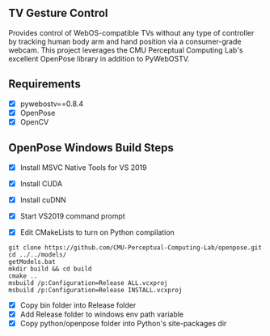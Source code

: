 ## TV Gesture Control
Provides control of WebOS-compatible TVs without any type of controller by tracking human body arm and hand position via a consumer-grade webcam.  This project leverages the CMU Perceptual Computing Lab's excellent OpenPose library in addition to PyWebOSTV.

## Requirements
- [x] pywebostv==0.8.4
- [x] OpenPose
- [x] OpenCV

## OpenPose Windows Build Steps
- [x] Install MSVC Native Tools for VS 2019
- [x] Install CUDA
- [x] Install cuDNN

- [x] Start VS2019 command prompt
- [x] Edit CMakeLists to turn on Python compilation
```
git clone https://github.com/CMU-Perceptual-Computing-Lab/openpose.git
cd ../../models/
getModels.bat
mkdir build && cd build
cmake ..
msbuild /p:Configuration=Release ALL.vcxproj
msbuild /p:Configuration=Release INSTALL.vcxproj
```

- [x] Copy bin folder into Release folder
- [x] Add Release folder to windows env path variable
- [x] Copy python/openpose folder into Python's site-packages dir